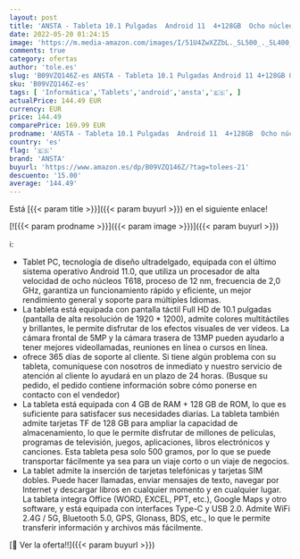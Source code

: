 ```yaml
---
layout: post
title: 'ANSTA - Tableta 10.1 Pulgadas  Android 11  4+128GB  Ocho núcleos 2.0GHz  5+13MP Dobles Cámaras  Dobles SIM+TF/SD  Bluetooth 5.0  2.4G/5G Doble Banda WiFi  4G LTE  Tipo C  GPS  1920 * 1200 FHD Display'
date: 2022-05-20 01:24:15
image: 'https://m.media-amazon.com/images/I/51U4ZwXZZbL._SL500_._SL400_.jpg'
comments: true
category: ofertas
author: 'tole.es'
slug: 'B09VZQ146Z-es ANSTA - Tableta 10.1 Pulgadas Android 11 4+128GB Ocho...'
sku: 'B09VZQ146Z-es'
tags: [ 'Informática','Tablets','android','ansta','🇪🇸', ]
actualPrice: 144.49 EUR
currency: EUR
price: 144.49
comparePrice: 169.99 EUR
prodname: 'ANSTA - Tableta 10.1 Pulgadas  Android 11  4+128GB  Ocho núcleos 2.0GHz  5+13MP Dobles Cámaras  Dobles SIM+TF/SD  Bluetooth 5.0  2.4G/5G Doble Banda WiFi  4G LTE  Tipo C  GPS  1920 * 1200 FHD Display'
country: 'es'
flag: '🇪🇸'
brand: 'ANSTA'
buyurl: 'https://www.amazon.es/dp/B09VZQ146Z/?tag=tolees-21'
descuento: '15.00'
average: '144.49'
---
```


Está [{{< param title >}}]({{< param buyurl >}}) en el siguiente enlace!

[![{{< param prodname >}}]({{< param image >}})]({{< param buyurl >}})

ℹ️:

- Tablet PC, tecnología de diseño ultradelgado, equipada con el último sistema operativo Android 11.0, que utiliza un procesador de alta velocidad de ocho núcleos T618, proceso de 12 nm, frecuencia de 2,0 GHz, garantiza un funcionamiento rápido y eficiente, un mejor rendimiento general y soporte para múltiples Idiomas.
- La tableta está equipada con pantalla táctil Full HD de 10.1 pulgadas (pantalla de alta resolución de 1920 * 1200), admite colores multitáctiles y brillantes, le permite disfrutar de los efectos visuales de ver videos. La cámara frontal de 5MP y la cámara trasera de 13MP pueden ayudarlo a tener mejores videollamadas, reuniones en línea o cursos en línea.
- ofrece 365 días de soporte al cliente. Si tiene algún problema con su tableta, comuníquese con nosotros de inmediato y nuestro servicio de atención al cliente lo ayudará en un plazo de 24 horas. (Busque su pedido, el pedido contiene información sobre cómo ponerse en contacto con el vendedor)
- La tableta está equipada con 4 GB de RAM + 128 GB de ROM, lo que es suficiente para satisfacer sus necesidades diarias. La tableta también admite tarjetas TF de 128 GB para ampliar la capacidad de almacenamiento, lo que le permite disfrutar de millones de películas, programas de televisión, juegos, aplicaciones, libros electrónicos y canciones. Esta tableta pesa solo 500 gramos, por lo que se puede transportar fácilmente ya sea para un viaje corto o un viaje de negocios.
- La tablet admite la inserción de tarjetas telefónicas y tarjetas SIM dobles. Puede hacer llamadas, enviar mensajes de texto, navegar por Internet y descargar libros en cualquier momento y en cualquier lugar. La tableta integra Office (WORD, EXCEL, PPT, etc.), Google Maps y otro software, y está equipada con interfaces Type-C y USB 2.0. Admite WiFi 2.4G / 5G, Bluetooth 5.0, GPS, Glonass, BDS, etc., lo que le permite transferir información y archivos más fácilmente.

[🛒 Ver la oferta!!]({{< param buyurl >}})
